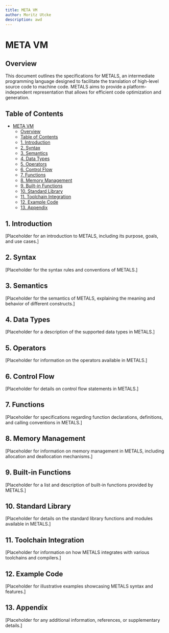 ```yaml
---
title: META VM
author: Moritz Utcke
description: awd
---
```


# META VM

## Overview

This document outlines the specifications for METALS, an intermediate programming language designed to facilitate the translation of high-level source code to machine code. METALS aims to provide a platform-independent representation that allows for efficient code optimization and generation.

## Table of Contents

- [META VM](#meta-vm)
	- [Overview](#overview)
	- [Table of Contents](#table-of-contents)
	- [1. Introduction](#1-introduction)
	- [2. Syntax](#2-syntax)
	- [3. Semantics](#3-semantics)
	- [4. Data Types](#4-data-types)
	- [5. Operators](#5-operators)
	- [6. Control Flow](#6-control-flow)
	- [7. Functions](#7-functions)
	- [8. Memory Management](#8-memory-management)
	- [9. Built-in Functions](#9-built-in-functions)
	- [10. Standard Library](#10-standard-library)
	- [11. Toolchain Integration](#11-toolchain-integration)
	- [12. Example Code](#12-example-code)
	- [13. Appendix](#13-appendix)

## 1. Introduction

[Placeholder for an introduction to METALS, including its purpose, goals, and use cases.]

## 2. Syntax

[Placeholder for the syntax rules and conventions of METALS.]

## 3. Semantics

[Placeholder for the semantics of METALS, explaining the meaning and behavior of different constructs.]

## 4. Data Types

[Placeholder for a description of the supported data types in METALS.]

## 5. Operators

[Placeholder for information on the operators available in METALS.]

## 6. Control Flow

[Placeholder for details on control flow statements in METALS.]

## 7. Functions

[Placeholder for specifications regarding function declarations, definitions, and calling conventions in METALS.]

## 8. Memory Management

[Placeholder for information on memory management in METALS, including allocation and deallocation mechanisms.]

## 9. Built-in Functions

[Placeholder for a list and description of built-in functions provided by METALS.]

## 10. Standard Library

[Placeholder for details on the standard library functions and modules available in METALS.]

## 11. Toolchain Integration

[Placeholder for information on how METALS integrates with various toolchains and compilers.]

## 12. Example Code

[Placeholder for illustrative examples showcasing METALS syntax and features.]

## 13. Appendix

[Placeholder for any additional information, references, or supplementary details.]

